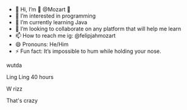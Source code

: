 - 👋 Hi, I’m 🐧 @Mozart 🐧
- 👀 I’m interested in programming
- 🌱 I’m currently learning Java
- 💞️ I’m looking to collaborate on any platform that will help me learn
- 📫 How to reach me ig: @felipjahmozart
- 😄 Pronouns: He/Him
- ⚡ Fun fact: It’s impossible to hum while holding your nose.

<!---
MochisCold/MochisCold is a ✨ special ✨ repository because its `README.md` (this file) appears on your GitHub profile.
You can click the Preview link to take a look at your changes.
--->
<!DOCTYPE> 
<html>
<head>
<p> wutda </p>
<p> Ling Ling 40 hours </p>
</head>

<body>
    <p> W rizz </p>
</body>

<footer> 
    <p> That's crazy </p>
</footer>



</html>
